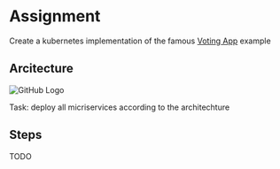 # Assignment

Create a kubernetes implementation of the famous [Voting App](https://github.com/dockersamples/example-voting-app) example

## Arcitecture

![GitHub Logo](/img/voting_app.svg)

Task: deploy all micriservices according to the architechture

## Steps
TODO
